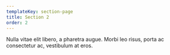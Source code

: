 ```yaml
---
templateKey: section-page
title: Section 2
order: 2
---
```

Nulla vitae elit libero, a pharetra augue. Morbi leo risus, porta ac consectetur ac, vestibulum at eros.

